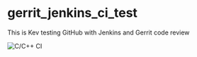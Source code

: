 # gerrit_jenkins_ci_test
This is Kev testing GitHub with Jenkins and Gerrit code review

![C/C++ CI](https://github.com/kevleyski/gerrit_jenkins_ci_test/workflows/C/C++%20CI/badge.svg)
